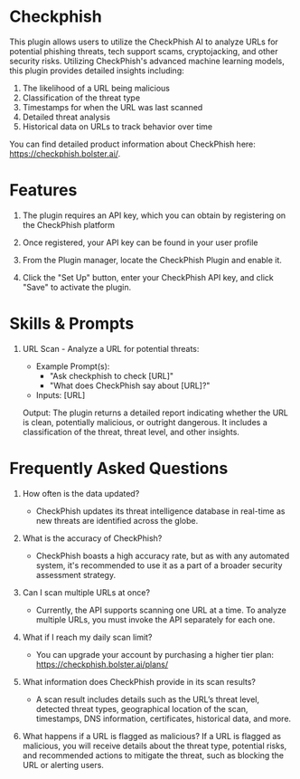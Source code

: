 # Checkphish

This plugin allows users to utilize the CheckPhish AI to analyze URLs for potential phishing threats, tech support scams, cryptojacking, and other security risks. Utilizing CheckPhish's advanced machine learning models, this plugin provides detailed insights including:

1. The likelihood of a URL being malicious
2. Classification of the threat type
3. Timestamps for when the URL was last scanned
4. Detailed threat analysis
5. Historical data on URLs to track behavior over time

You can find detailed product information about CheckPhish here: https://checkphish.bolster.ai/.

# **Features**

1. The plugin requires an API key, which you can obtain by registering on the CheckPhish platform

2. Once registered, your API key can be found in your user profile 

3. From the Plugin manager, locate the CheckPhish Plugin and enable it.

4. Click the "Set Up" button, enter your CheckPhish API key, and click "Save" to activate the plugin.

# **Skills & Prompts**

1. URL Scan - Analyze a URL for potential threats:
   - Example Prompt(s):
     - "Ask checkphish to check [URL]"
     - "What does CheckPhish say about [URL]?"
   - Inputs: [URL]

   Output: The plugin returns a detailed report indicating whether the URL is clean, potentially malicious, or outright dangerous. It includes a classification of the threat, threat level, and other insights.

# **Frequently Asked Questions**

1. How often is the data updated?
   - CheckPhish updates its threat intelligence database in real-time as new threats are identified across the globe.

2. What is the accuracy of CheckPhish?
   - CheckPhish boasts a high accuracy rate, but as with any automated system, it's recommended to use it as a part of a broader security assessment strategy.

3. Can I scan multiple URLs at once?
   - Currently, the API supports scanning one URL at a time. To analyze multiple URLs, you must invoke the API separately for each one.

4. What if I reach my daily scan limit?
   - You can upgrade your account by purchasing a higher tier plan: https://checkphish.bolster.ai/plans/

5. What information does CheckPhish provide in its scan results?
   - A scan result includes details such as the URL’s threat level, detected threat types, geographical location of the scan, timestamps, DNS information, certificates, historical data, and more.

6. What happens if a URL is flagged as malicious?
If a URL is flagged as malicious, you will receive details about the threat type, potential risks, and recommended actions to mitigate the threat, such as blocking the URL or alerting users.
